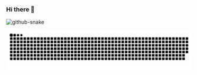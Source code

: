 ### Hi there 👋

<!--
**HarshMathur86/HarshMathur86** is a ✨ _special_ ✨ repository because its `README.md` (this file) appears on your GitHub profile.

Here are some ideas to get you started:

- 🔭 I’m currently working on ...
- 🌱 I’m currently learning ...
- 👯 I’m looking to collaborate on ...
- 🤔 I’m looking for help with ...
- 💬 Ask me about ...
- 📫 How to reach me: ...
- 😄 Pronouns: ...
- ⚡ Fun fact: ...
-->

<picture>
  <source media="(prefers-color-scheme: dark)" srcset="[github-contribution-grid-snake-dark.svg](https://github.com/HarshMathur86/HarshMathur86/blob/output/github-contribution-grid-snake-dark.svg)" />
  <source media="(prefers-color-scheme: light)" srcset="[github-contribution-grid-snake.svg](https://github.com/HarshMathur86/HarshMathur86/blob/output/github-contribution-grid-snake.svg)https://github.com/HarshMathur86/HarshMathur86/blob/output/github-contribution-grid-snake.svg" />
  <img alt="github-snake" src="github-snake.svg" />
</picture>

<p align="center">
  <a href="https://github.com/HarshMathur86/HarshMathur86/blob/output/github-contribution-grid-snake.svg">
    <img alt="GitHub Snake Animation" src="https://github.com/HarshMathur86/HarshMathur86/blob/output/github-contribution-grid-snake.svg">
  </a>
</p>

